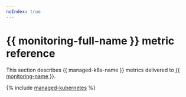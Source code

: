 ```yaml
---
noIndex: true
---
```


# {{ monitoring-full-name }} metric reference

This section describes {{ managed-k8s-name }} metrics delivered to [{{ monitoring-name }}](../monitoring/).

{% include [managed-kubernetes](../_includes/monitoring/metrics-ref/managed-kubernetes.md) %}